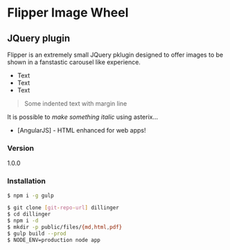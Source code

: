 # Flipper Image Wheel
## JQuery plugin

Flipper is an extremely small JQuery pklugin designed to offer images to be shown in a fanstastic carousel like experience.

  - Text
  - Text
  - Text

> Some indented text with margin line

It is possible to *make something italic*  using asterix...


* [AngularJS] - HTML enhanced for web apps!

### Version
1.0.0

### Installation

```sh
$ npm i -g gulp
```

```sh
$ git clone [git-repo-url] dillinger
$ cd dillinger
$ npm i -d
$ mkdir -p public/files/{md,html,pdf}
$ gulp build --prod
$ NODE_ENV=production node app
```
